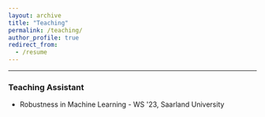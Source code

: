 ```yaml
---
layout: archive
title: "Teaching"
permalink: /teaching/
author_profile: true
redirect_from:
  - /resume
---
```


-------------------------------------

### Teaching Assistant
* Robustness in Machine Learning - WS '23, Saarland University

